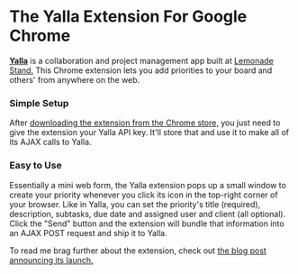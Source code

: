 # The Yalla Extension For Google Chrome #

**[Yalla](https://www.yallahq.com)** is a collaboration and project management app built at [Lemonade Stand.](https://www.lemonadestand.org) This Chrome extension lets you add priorities to your board and others' from anywhere on the web.

### Simple Setup ###

After [downloading the extension from the Chrome store,](https://chrome.google.com/webstore/detail/yalla/jhlpghijadgjojbpepmkegbbefgnioeo) you just need to give the extension your Yalla API key. It'll store that and use it to make all of its AJAX calls to Yalla.

### Easy to Use ###

Essentially a mini web form, the Yalla extension pops up a small window to create your priority whenever you click its icon in the top-right corner of your browser. Like in Yalla, you can set the priority's title (required), description, subtasks, due date and assigned user and client (all optional). Click the "Send" button and the extension will bundle that information into an AJAX POST request and ship it to Yalla.

To read me brag further about the extension, check out [the blog post announcing its launch.](https://www.yallahq.com/holla/introducing-the-yalla-extension-for-google-chrome/)
